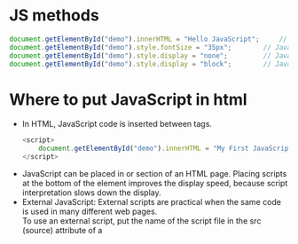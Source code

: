 <h1>JS  methods</h1>

```js
document.getElementById("demo").innerHTML = "Hello JavaScript";		// JavaScript Can Change HTML Content
document.getElementById("demo").style.fontSize = "35px";		// JavaScript Can Change HTML Styles (CSS)
document.getElementById("demo").style.display = "none";			// JavaScript Can Hide HTML Elements
document.getElementById("demo").style.display = "block";		// JavaScript Can Show HTML Elements		
```


<h1>Where to put JavaScript in html</h1>
<ul> <li>In HTML, JavaScript code is inserted between <script> and </script> tags.<br>

```js
<script>
	document.getElementById("demo").innerHTML = "My First JavaScript";
</script>
```
</l1>

<li>JavaScript can be placed in <head> or <body> section of an HTML page. Placing scripts at the bottom of the <body> element improves the
display speed, because script interpretation slows down the display.</li>

<li>External JavaScript: External scripts are practical when the same code is used in many different web pages.<br>
To use an external script, put the name of the script file in the src (source) attribute of a <script> tag:

```js
<script src="myScript.js"></script>
```
</li>

<li>External JavaScript Advantages
<ol type = "A"><li>It separates HTML and code</li>
<li>It makes HTML and JavaScript easier to read and maintain</li>
<li>Cached JavaScript files can speed up page loads</li>
</ol>
</li>

<li>External References: External scripts can be referenced with a full URL or with a path relative to the current web page.

```js
<script src="https://www.w3schools.com/js/myScript1.js"></script>
```
</li>
</ul>

<h1>JavaScript Display Possibilities / How to output in JS</h1>
JavaScript can "display" data in different ways:
<ul><li>
Writing into an HTML element, using innerHTML.</li><li>
Writing into the HTML output using document.write().</li><li>
Writing into an alert box, using window.alert().</li><li>
Writing into the browser console, using console.log().</li></ul>

<h2>Using innerHTML</h2>
To access an HTML element, JavaScript can use the document.getElementById(id) method. The innerHTML property defines the HTML content:

```js
<p id="demo"></p>
<script>
	document.getElementById("demo").innerHTML = 5 + 6;
</script>
```
<h2>Using document.write()</h2>
For testing purposes, it is convenient to use document.write(). <br>
<b>Note: </b>Using document.write() after an HTML document is loaded, will delete all existing HTML.

```js
<script>
	document.write(5 + 6);
</script>
```

<h2>Using window.alert()</h2>

```js
<script>
	window.alert(5 + 6);
</script>
```

You can skip the window keyword. Specifying the window keyword is optional.<br>
In JS, the window object is the global scope object, that means that variables, properties, and methods by default belong to the window object.


```js
<script>
	alert(5 + 6);
</script>
```

<h2>Using console.log()</h2>
For debugging purposes, you can call the console.log() method in the browser to display data.

```js
<script>
	console.log(5 + 6);
</script>
```

<h2>JavaScript Print</h2>

JavaScript does not have any print object or print methods. You cannot access output devices from JavaScript.
The only exception is that you can call the window.print() method in the browser to print the content of the current window.

```js
<button onclick="window.print()">Print this page</button>
```

<h1>Types of variables you can declare in JS </h1>
<ul><li><b>var: </b>This keyword is used to declare variables in JS. var has a function scope, not a block scope so
<ol><li>If you use var outside of a function, it belongs to the global scope.</li>
<li>If you use var inside of a function, it belongs to that function.</li>
<li>If you use var inside of a block, i.e. a for loop, the variable is still available outside of that block.</li></ol>

<li><b>let: </b>let has a block scope. let is the block scoped version of var, and is limited to the block (or expression) where it is defined.</li>

<li><b>const: </b>same use as c++ i.e., it is used to declare constant variables.</li></ul>

<h1>JS datatypes</h1>
<ul><li>JavaScript has dynamic types. This means that the same variable can be used to hold different data types:<br>

```js
var x;           // Now x is undefined
x = 5;           // Now x is a Number
x = "John";      // Now x is a String
```

</li>
<li><b>JavaScript Arrays: </b>JavaScript arrays are written with square brackets.<br>

```js
var cars = ["Saab", "Volvo", "BMW"];
	or
var cars = new Array("Saab", "Volvo", "BMW");
```
</li>

<li><b>JavaScript Objects: </b>Object properties are written as name:value pairs, separated by commas.<br>

```js
var person = {firstName:"John", lastName:"Doe", age:50, eyeColor:"blue"};
```
</li>

<li><b>Undefined: </b>In JavaScript, a variable without a value, has the value undefined. The type is also undefined.Any variable can be
emptied, by setting the value to undefined. The type will also be undefined.

```js
var car;
var x = 5;
x = undefined;

// An empty value has nothing to do with undefined.
var car = "";    // The value is "", the typeof is "string"
```
</li>

<li><b>Null: </b>In JavaScript null is "nothing". It is supposed to be something that doesn't exist. Unfortunately, in JS, the
data type of null is an object. undefined and null are equal in value but different in type.</li>
</ul>

<h1>JavaScript Function Syntax</h1>
A JavaScript function is defined with the function keyword, followed by a name, followed by parentheses ().

```js
function myFunction(p1, p2) {
	return p1 * p2;   // The function returns the product of p1 and p2
}
```

<h1>Objects in JS</h1>
<h2>Object properties</h2>
The name:values pairs in JavaScript objects are called properties. You can access object properties in two ways:

```js
objectName.propertyName 
	or
objectName["propertyName"]
```

<h2>Object Methods</h2>
Objects can also have methods. Methods are actions that can be performed on objects. Methods are stored in properties as function definitions.


```js
var person = {
	firstName: "John",
  	lastName : "Doe",
  	id       : 5566,
  	fullName : function() {
    	return this.firstName + " " + this.lastName;
  	}
};
```

You access an object method with the following syntax:

```js
objectName.methodName()
var name = person.fullName();
```

<h2>New keyword</h2>
When a JavaScript variable is declared with the keyword "new", the variable is created as an object:

```js
var x = new String();        // Declares x as a String object
var y = new Number();        // Declares y as a Number object
var z = new Boolean();       // Declares z as a Boolean object
```
<b>Note: </b>Avoid String, Number, and Boolean objects. They complicate your code and slow down execution speed.


<h1>Array functions</h1>

```js
	var person = ["John", "Doe", 46];
	var size = person.length();		// returns the size of the array
	person.sort();				// to sort the array in ascending order
	var fruits = ["Apple", "Mango"];
	fruits.push("Lemon"); 			// to push a new element in the array
	
	// In JS arrays are objects. typeof operator is used to tell the type of the variable.
	typeof fruits;				// returns object
	
	// To solve this problem ECMAScript 5 defines a new method Array.isArray():
	Array.isArray(fruits);   		// returns true
	
	// The instanceof operator returns true if an object is created by a given constructor:
	fruits instanceof Array;   		// returns true
```

<h1>Difference Between Arrays and Objects</h1>

In JavaScript, arrays use numbered indexes.  <br>
In JavaScript, objects use named indexes. So, basically objects are like map in C++ but there are actually array and not BST's.





